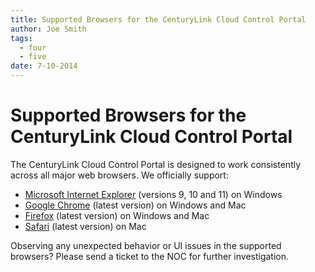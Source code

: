 ```yaml
---
title: Supported Browsers for the CenturyLink Cloud Control Portal
author: Joe Smith
tags:
  - four
  - five
date: 7-10-2014
---
```


# Supported Browsers for the CenturyLink Cloud Control Portal

The CenturyLink Cloud Control Portal is designed to work consistently across all major web browsers. We officially support:

* [Microsoft Internet Explorer](http://windows.microsoft.com/en-US/internet-explorer/download-ie) (versions 9, 10 and 11) on Windows
* [Google Chrome](https://www.google.com/intl/en/chrome/browser/) (latest version) on Windows and Mac
* [Firefox](https://www.mozilla.org/en-US/firefox/new/) (latest version) on Windows and Mac
* [Safari](http://www.apple.com/safari/) (latest version) on Mac

Observing any unexpected behavior or UI issues in the supported browsers? Please send a ticket to the NOC for further investigation.